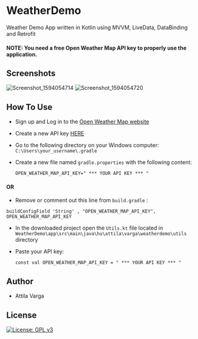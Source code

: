 # WeatherDemo
Weather Demo App written in Kotlin using MVVM, LiveData, DataBinding and Retrofit

#### NOTE: You need a free Open Weather Map API key to properly use the application.


## Screenshots
![Screenshot_1594054714](https://user-images.githubusercontent.com/67831641/86619413-ce0cf780-bfba-11ea-8df5-b0ef1314aba8.png)
![Screenshot_1594054720](https://user-images.githubusercontent.com/67831641/86619419-d06f5180-bfba-11ea-9bcb-8aa7127c4937.png)


## How To Use
* Sign up and Log in to the [Open Weather Map website](https://home.openweathermap.org)
* Create a new API key [HERE](https://home.openweathermap.org/api_keys)
* Go to the following directory on your Windows computer:
`C:\Users\your_username\.gradle`
* Create a new file named `gradle.properties` with the following content:

  ```
  OPEN_WEATHER_MAP_API_KEY=" *** YOUR API KEY *** "
  ```

#### OR
* Remove or comment out this line from `build.gradle` :

```
buildConfigField 'String' , "OPEN_WEATHER_MAP_API_KEY", OPEN_WEATHER_MAP_API_KEY
```
* In the downloaded project open the `Utils.kt` file located in `WeatherDemo\app\src\main\java\hu\attila\varga\weatherdemo\utils` directory
* Paste your API key:

  ```
  const val OPEN_WEATHER_MAP_API_KEY = " *** YOUR API KEY *** "
  ```

## Author
* Attila Varga
## License
[![License: GPL v3](https://img.shields.io/badge/License-GPLv3-blue.svg)](https://www.gnu.org/licenses/gpl-3.0)
